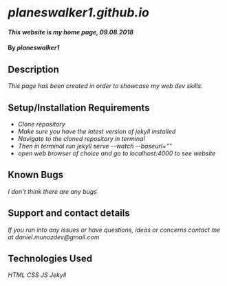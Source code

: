 # _planeswalker1.github.io_

#### _This website is my home page, 09.08.2018_

#### By _**planeswalker1**_

## Description

_This page has been created in order to showcase my web dev skills._

## Setup/Installation Requirements

* _Clone repository_
* _Make sure you have the latest version of jekyll installed_
* _Navigate to the cloned repository in terminal_
* _Then in terminal run jekyll serve --watch --baseurl=""_
* _open web browser of choice and go to localhost:4000 to see website_

## Known Bugs

_I don't think there are any bugs_

## Support and contact details

_If you run into any issues or have questions, ideas or concerns contact me at daniel.munozdev@gmail.com_

## Technologies Used

_HTML_
_CSS_
_JS_
_Jekyll_